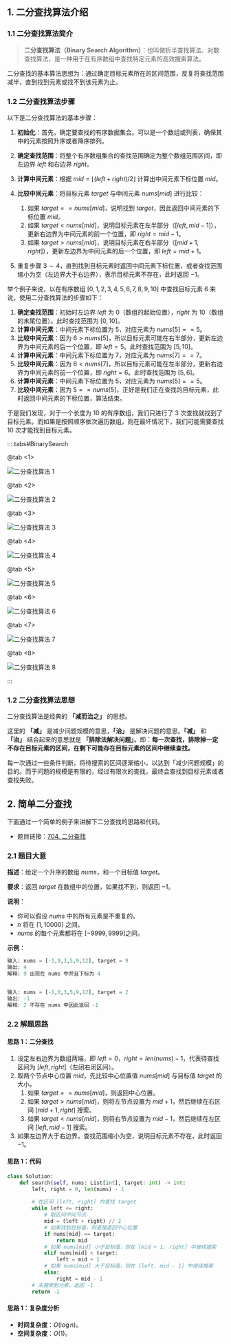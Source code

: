 ## 1. 二分查找算法介绍

### 1.1 二分查找算法简介

> **二分查找算法（Binary Search Algorithm）**：也叫做折半查找算法、对数查找算法，是一种用于在有序数组中查找特定元素的高效搜索算法。

二分查找的基本算法思想为：通过确定目标元素所在的区间范围，反复将查找范围减半，直到找到元素或找不到该元素为止。

### 1.2 二分查找算法步骤

以下是二分查找算法的基本步骤：

1. **初始化**：首先，确定要查找的有序数据集合。可以是一个数组或列表，确保其中的元素按照升序或者降序排列。
2. **确定查找范围**：将整个有序数组集合的查找范围确定为整个数组范围区间，即左边界 $left$ 和右边界 $right$。
3. **计算中间元素**：根据 $mid = \lfloor (left + right) / 2 \rfloor$ 计算出中间元素下标位置 $mid$。
4. **比较中间元素**：将目标元素 $target$ 与中间元素 $nums[mid]$ 进行比较：
   1. 如果 $target == nums[mid]$，说明找到 $target$，因此返回中间元素的下标位置 $mid$。
   2. 如果 $target < nums[mid]$，说明目标元素在左半部分（$[left, mid - 1]$），更新右边界为中间元素的前一个位置，即 $right = mid - 1$。
   3. 如果 $target > nums[mid]$，说明目标元素在右半部分（$[mid + 1, right]$），更新左边界为中间元素的后一个位置，即 $left = mid + 1$。

5. 重复步骤 $3 \sim 4$，直到找到目标元素时返回中间元素下标位置，或者查找范围缩小为空（左边界大于右边界），表示目标元素不存在，此时返回 $-1$。

举个例子来说，以在有序数组 $[0, 1, 2, 3, 4, 5, 6, 7, 8, 9, 10]$ 中查找目标元素 $6$ 来说，使用二分查找算法的步骤如下：

1. **确定查找范围**：初始时左边界 $left$ 为 $0$（数组的起始位置），$right$ 为 $10$（数组的末尾位置）。此时查找范围为 $[0, 10]$。
2. **计算中间元素**：中间元素下标位置为 $5$，对应元素为 $nums[5] == 5$。
3. **比较中间元素**：因为 $6 > nums[5]$，所以目标元素可能在右半部分，更新左边界为中间元素的后一个位置，即 $left = 5$。此时查找范围为 $[5, 10]$。
4. **计算中间元素**：中间元素下标位置为 $7$，对应元素为 $nums[7] == 7$。
5. **比较中间元素**：因为 $6 < nums[7]$，所以目标元素可能在左半部分，更新右边界为中间元素的前一个位置，即 $right = 6$。此时查找范围为 $[5, 6]$。
6. **计算中间元素**：中间元素下标位置为 $5$，对应元素为 $nums[5] == 5$。
7. **比较中间元素**：因为 $5 == nums[5]$，正好是我们正在查找的目标元素，此时返回中间元素的下标位置，算法结束。

于是我们发现，对于一个长度为 $10$ 的有序数组，我们只进行了 $3$ 次查找就找到了目标元素。而如果是按照顺序依次遍历数组，则在最坏情况下，我们可能需要查找 $10$ 次才能找到目标元素。

::: tabs#BinarySearch

@tab <1>

![二分查找算法 1](https://qcdn.itcharge.cn/images/20230906133729.png)

@tab <2>

![二分查找算法 2](https://qcdn.itcharge.cn/images/20230906133742.png)

@tab <3>

![二分查找算法 3](https://qcdn.itcharge.cn/images/20230906133758.png)

@tab <4>

![二分查找算法 4](https://qcdn.itcharge.cn/images/20230906133809.png)

@tab <5>

![二分查找算法 5](https://qcdn.itcharge.cn/images/20230906133820.png)

@tab <6>

![二分查找算法 6](https://qcdn.itcharge.cn/images/20230906133830.png)

@tab <7>

![二分查找算法 7](https://qcdn.itcharge.cn/images/20230906133839.png)

@tab <8>

![二分查找算法 8](https://qcdn.itcharge.cn/images/20230906133848.png)

:::

### 1.2 二分查找算法思想

二分查找算法是经典的 **「减而治之」** 的思想。

这里的 **「减」** 是减少问题规模的意思，**「治」** 是解决问题的意思。**「减」** 和 **「治」** 结合起来的意思就是 **「排除法解决问题」**。即：**每一次查找，排除掉一定不存在目标元素的区间，在剩下可能存在目标元素的区间中继续查找。**

每一次通过一些条件判断，将待搜索的区间逐渐缩小，以达到「减少问题规模」的目的。而于问题的规模是有限的，经过有限次的查找，最终会查找到目标元素或者查找失败。

## 2. 简单二分查找

下面通过一个简单的例子来讲解下二分查找的思路和代码。

- 题目链接：[704. 二分查找](https://leetcode.cn/problems/binary-search/)

### 2.1 题目大意

**描述**：给定一个升序的数组 $nums$，和一个目标值 $target$。

**要求**：返回 $target$ 在数组中的位置，如果找不到，则返回 $-1$。

**说明**：

- 你可以假设 $nums$ 中的所有元素是不重复的。
- $n$ 将在 $[1, 10000]$ 之间。
- $nums$ 的每个元素都将在 $[-9999, 9999]$之间。

**示例**：

```python
输入: nums = [-1,0,3,5,9,12], target = 9
输出: 4
解释: 9 出现在 nums 中并且下标为 4


输入: nums = [-1,0,3,5,9,12], target = 2
输出: -1
解释: 2 不存在 nums 中因此返回 -1
```

### 2.2 解题思路

#### 思路 1：二分查找

1. 设定左右边界为数组两端，即 $left = 0$，$right = len(nums) - 1$，代表待查找区间为 $[left, right]$（左闭右闭区间）。
2. 取两个节点中心位置 $mid$，先比较中心位置值 $nums[mid]$ 与目标值 $target$ 的大小。
   1. 如果 $target == nums[mid]$，则返回中心位置。
   2. 如果 $target > nums[mid]$，则将左节点设置为 $mid + 1$，然后继续在右区间 $[mid + 1, right]$ 搜索。
   3. 如果 $target < nums[mid]$，则将右节点设置为 $mid - 1$，然后继续在左区间 $[left, mid - 1]$ 搜索。
3. 如果左边界大于右边界，查找范围缩小为空，说明目标元素不存在，此时返回 $-1$。

#### 思路 1：代码

```python
class Solution:
    def search(self, nums: List[int], target: int) -> int:
        left, right = 0, len(nums) - 1
        
        # 在区间 [left, right] 内查找 target
        while left <= right:
            # 取区间中间节点
            mid = (left + right) // 2
            # 如果找到目标值，则直接返回中心位置
            if nums[mid] == target:
                return mid
            # 如果 nums[mid] 小于目标值，则在 [mid + 1, right] 中继续搜索
            elif nums[mid] < target:
                left = mid + 1
            # 如果 nums[mid] 大于目标值，则在 [left, mid - 1] 中继续搜索
            else:
                right = mid - 1
        # 未搜索到元素，返回 -1
        return -1
```

#### 思路 1：复杂度分析

- **时间复杂度**：$O(\log n)$。
- **空间复杂度**：$O(1)$。
